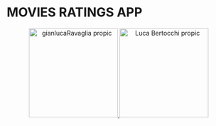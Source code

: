 # MOVIES RATINGS APP

<p align="center">
    <a href="https://github.com/Gianlu03">
        <img src="https://avatars.githubusercontent.com/u/101069296?v=4" width="200" height="200" title="gianlucaRavaglia propic">
    </a>
    <a href="https://github.com/BertocchiLuca">
        <img src="https://avatars.githubusercontent.com/u/101472042?v=4" width="200" height="200" alt="Luca Bertocchi propic">
    </a>
</p>

